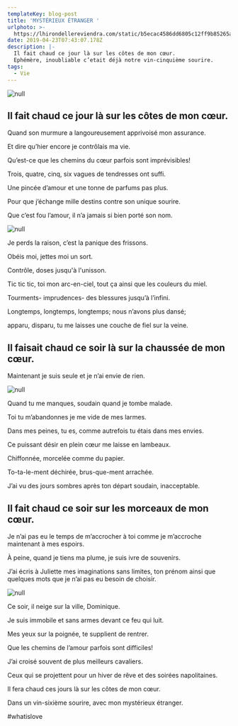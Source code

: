 ```yaml
---
templateKey: blog-post
title: 'MYSTÉRIEUX ÉTRANGER '
urlphoto: >-
  https://lhirondellereviendra.com/static/b5ecac4586dd6805c12ff9b85265a4dc/e9c61/11c3c6aa-0be7-4d1c-bbb5-755bab7616d4.png
date: 2019-04-23T07:43:07.178Z
description: |-
  Il fait chaud ce jour là sur les côtes de mon cœur.
  Ephémère, inoubliable c’etait déjà notre vin-cinquième sourire.
tags:
  - Vie
---
```

![null](/img/2e311e57-d028-4a17-a226-bd164aac0193.png)

## Il fait chaud ce jour là sur les côtes de mon cœur.

Quand son murmure a langoureusement apprivoisé mon assurance.

Et dire qu’hier encore je contrôlais ma vie. 

Qu’est-ce que les chemins du cœur parfois sont imprévisibles! 

Trois, quatre, cinq, six vagues de tendresses ont suffi. 

Une pincée d’amour et une tonne de parfums pas plus.

Pour que j’échange mille destins contre son unique sourire.

Que c’est fou l’amour, il n’a jamais si bien porté son nom. 

![null](/img/11c3c6aa-0be7-4d1c-bbb5-755bab7616d4.png)

 Je perds la raison, c’est la panique des frissons.

Obéis moi, jettes moi un sort.

Contrôle, doses jusqu'à l'unisson.

Tic tic tic, toi mon arc-en-ciel, tout ça ainsi que les couleurs du miel.

Tourments- imprudences- des blessures jusqu’à l’infini.

Longtemps, longtemps, longtemps; nous n’avons plus dansé;

apparu, disparu, tu me laisses une couche de fiel sur la veine.

## Il faisait chaud ce soir là sur la chaussée de mon cœur.

Maintenant je suis seule et je n’ai envie de rien. 

![null](/img/50554466_236645003929504_8709807348274692096_n.jpg)

Quand tu me manques, soudain quand je tombe malade.

Toi tu m’abandonnes je me vide de mes larmes.

Dans mes peines, tu es, comme autrefois tu étais dans mes envies.

Ce puissant désir en plein cœur me laisse en lambeaux.

Chiffonnée, morcelée comme du papier.

To-ta-le-ment déchirée, brus-que-ment arrachée.

J’ai vu des jours sombres après ton départ soudain, inacceptable.

## Il fait chaud ce soir sur les morceaux de mon cœur.

Je n’ai pas eu le temps de m’accrocher à toi comme je m’accroche maintenant à mes espoirs.

À peine, quand je tiens ma plume, je suis ivre de souvenirs.

J’ai écris à Juliette mes imaginations sans limites, ton prénom ainsi que quelques mots que je n’ai pas eu besoin de choisir.

![null](/img/f41b09a2-4c35-465a-83f6-e1587025c79b.png)

Ce soir, il neige sur la ville, Dominique.

Je suis immobile et sans armes devant ce feu qui luit.

Mes yeux sur la poignée, te supplient de rentrer.

Que les chemins de l’amour parfois sont difficiles!

J’ai croisé souvent de plus meilleurs cavaliers.

Ceux qui se projettent pour un hiver de rêve et des soirées napolitaines.

Il fera chaud ces jours là sur les côtes de mon cœur.

Dans un vin-sixième sourire, avec mon mystérieux étranger.

\#whatislove

